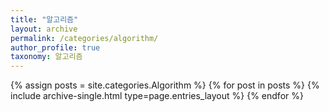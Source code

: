 ```yaml
---
title: "알고리즘"
layout: archive
permalink: /categories/algorithm/
author_profile: true
taxonomy: 알고리즘
---
```



{% assign posts = site.categories.Algorithm %}
{% for post in posts %} {% include archive-single.html type=page.entries_layout %} {% endfor %}
